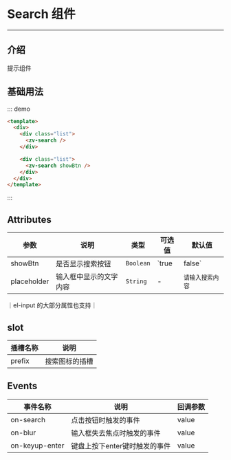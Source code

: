 # Search 组件

<!-- {.md} -->

---

<!-- {.md} -->

## 介绍

<!-- {.md} -->

提示组件

<!-- {.md} -->

## 基础用法

<!-- {.md} -->
<search-demo></search-demo>

::: demo

```html
<template>
  <div>
    <div class="list">
      <zv-search />
    </div>

    <div class="list">
      <zv-search showBtn />
    </div>
  </div>
</template>
```
:::

## Attributes

<!-- {.md} -->

| 参数      | 说明                                   | 类型     | 可选值 | 默认值    |
| --------- | -------------------------------------- | -------- | ------ | --------- |
| showBtn      | 是否显示搜索按钮                                 | `Boolean` | `true | false`      | `false`         |
| placeholder      | 输入框中显示的文字内容                                 | `String` | -      | `请输入搜索内容`         |
｜el-input 的大部分属性也支持｜

## slot

<!-- {.md} -->

| 插槽名称      | 说明                                   |
| --------- | -------------------------------------- |
| prefix  | 搜索图标的插槽                                 | 

## Events

<!-- {.md} -->

| 事件名称      | 说明                                   | 回调参数   |
| --------- | -------------------------------------- |--------- |
| on-search  | 点击按钮时触发的事件                                 | value |
| on-blur  | 输入框失去焦点时触发的事件                                 | value |
| on-keyup-enter  | 键盘上按下enter键时触发的事件                                 | value |